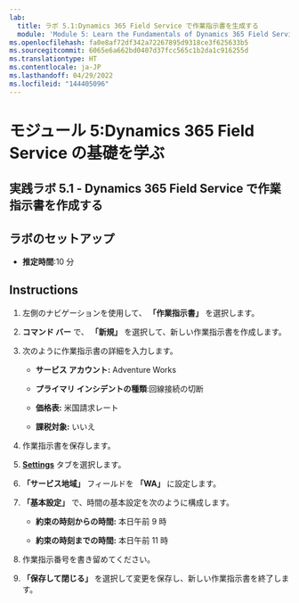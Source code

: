 ```yaml
---
lab:
  title: ラボ 5.1:Dynamics 365 Field Service で作業指示書を生成する
  module: 'Module 5: Learn the Fundamentals of Dynamics 365 Field Service'
ms.openlocfilehash: fa0e8af72df342a72267895d9318ce3f625633b5
ms.sourcegitcommit: 6065e6a662bd0407d37fcc565c1b2da1c916255d
ms.translationtype: HT
ms.contentlocale: ja-JP
ms.lasthandoff: 04/29/2022
ms.locfileid: "144405096"
---
```

<a name="module-5-learn-the-fundamentals-of-dynamics-365-field-service"></a>モジュール 5:Dynamics 365 Field Service の基礎を学ぶ
========================

## <a name="practice-lab-51---creating-work-orders-in-dynamics-365-field-service"></a>実践ラボ 5.1 - Dynamics 365 Field Service で作業指示書を作成する

## <a name="lab-setup"></a>ラボのセットアップ

  - **推定時間**:10 分

## <a name="instructions"></a>Instructions

1. 左側のナビゲーションを使用して、 **「作業指示書」** を選択します。

2. **コマンド バー** で、 **「新規」** を選択して、新しい作業指示書を作成します。

3. 次のように作業指示書の詳細を入力します。

    - **サービス アカウント:** Adventure Works

    - **プライマリ インシデントの種類**:回線接続の切断

    - **価格表:** 米国請求レート

    - **課税対象:** いいえ

4. 作業指示書を保存します。

4. **[Settings](設定)** タブを選択します。

5. **「サービス地域」** フィールドを **「WA」** に設定します。 

6. **「基本設定」** で、時間の基本設定を次のように構成します。

    - **約束の時刻からの時間:** 本日午前 9 時

    - **約束の時刻までの時間:** 本日午前 11 時

7. 作業指示番号を書き留めてください。 

8. **「保存して閉じる」** を選択して変更を保存し、新しい作業指示書を終了します。
